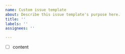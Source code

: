 ```yaml
---
name: Custom issue template
about: Describe this issue template's purpose here.
title: ''
labels: ''
assignees: ''

---
```



- [ ] content
